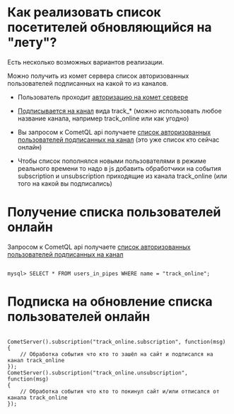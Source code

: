 
# Как реализовать  список посетителей обновляющийся на "лету"?

Есть несколько возможных вариантов реализации.
 
Можно получить из комет сервера список авторизованных пользователей подписанных на какой то из каналов.
 
  - Пользователь проходит [авторизацию на комет сервере](comet/authentication.md)
  - [Подписывается на канал](comet/javascript_api.md) вида track_* (можно использовать любое название канала, например track_online или как угодно)
  - Вы запросом к CometQL api получаете [список авторизованных пользователей подписанных на канал](comet/cometql.md) (это уже список кто сейчас онлайн)

  - Чтобы список пополнялся новыми пользователями в режиме реального времени то надо в js добавить обработчики на события subscription и unsubscription приходящие из канала track_online (или того на какой вы подписались)

# Получение списка пользователей онлайн
Запросом к CometQL api получаете [список авторизованных пользователей подписанных на канал](comet/cometql.md)

```

mysql> SELECT * FROM users_in_pipes WHERE name = "track_online";

```



# Подписка на обновление списка пользователей онлайн # 

```

CometServer().subscription("track_online.subscription", function(msg)
{
    // Обработка события что кто то зашёл на сайт и подписался на канал track_online
});	
CometServer().subscription("track_online.unsubscription", function(msg)
{
    // Обработка события что кто то покинул сайт и/или отписался от канала track_online
});	

```
